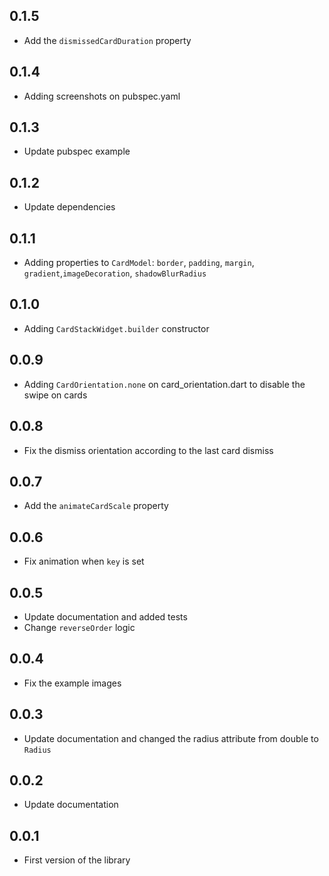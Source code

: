 ## 0.1.5

* Add the `dismissedCardDuration` property

## 0.1.4

* Adding screenshots on pubspec.yaml

## 0.1.3

* Update pubspec example

## 0.1.2

* Update dependencies

## 0.1.1

* Adding properties to `CardModel`: `border`, `padding`, `margin`, `gradient`,`imageDecoration`,
  `shadowBlurRadius`

## 0.1.0

* Adding `CardStackWidget.builder` constructor

## 0.0.9

* Adding `CardOrientation.none` on card_orientation.dart to disable the swipe on cards

## 0.0.8

* Fix the dismiss orientation according to the last card dismiss

## 0.0.7

* Add the `animateCardScale` property

## 0.0.6

* Fix animation when `key` is set

## 0.0.5

* Update documentation and added tests
* Change `reverseOrder` logic

## 0.0.4

* Fix the example images

## 0.0.3

* Update documentation and changed the radius attribute from double to `Radius`

## 0.0.2

* Update documentation

## 0.0.1

* First version of the library